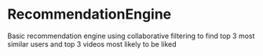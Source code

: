 # RecommendationEngine
Basic recommendation engine using collaborative filtering to find top 3 most similar users and top 3 videos most likely to be liked
